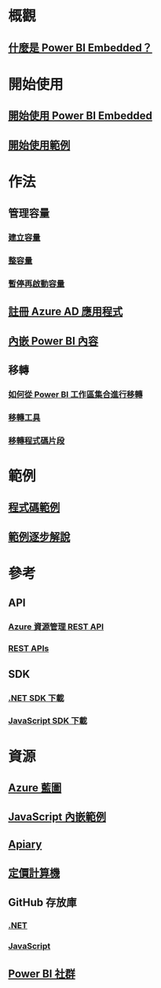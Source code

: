 # 概觀
## [什麼是 Power BI Embedded？](what-is-power-bi-embedded.md)

# 開始使用
## [開始使用 Power BI Embedded](get-started.md)
## [開始使用範例](https://powerbi.microsoft.com/documentation/powerbi-developer-embed-sample-app-owns-data/)

# 作法
## 管理容量
### [建立容量](create-capacity.md)
### [整容量](scale-capacity.md)
### [暫停再啟動容量](pause-start.md)
## [註冊 Azure AD 應用程式](https://powerbi.microsoft.com/documentation/powerbi-developer-register-app/)
## [內嵌 Power BI 內容](https://powerbi.microsoft.com/documentation/powerbi-developer-embedding-content/)

## 移轉
### [如何從 Power BI 工作區集合進行移轉](migrate-from-power-bi-workspace-collections.md)
### [移轉工具](migrate-tool.md)
### [移轉程式碼片段](migrate-code-snippets.md)

# 範例
## [程式碼範例](https://github.com/Microsoft/PowerBI-Developer-Samples)
## [範例逐步解說](https://powerbi.microsoft.com/documentation/powerbi-developer-embed-sample-app-owns-data/)

# 參考
## API
### [Azure 資源管理 REST API](/rest/api/powerbiembedded/)
### [REST APIs](https://msdn.microsoft.com/en-us/library/mt147898.aspx)
## SDK
### [.NET SDK 下載](https://www.nuget.org/packages/Microsoft.PowerBI.Api/)
### [JavaScript SDK 下載](https://www.nuget.org/packages/Microsoft.PowerBI.JavaScript/)

# 資源
## [Azure 藍圖](https://azure.microsoft.com/roadmap/?category=intelligence-analytics)
## [JavaScript 內嵌範例](https://microsoft.github.io/PowerBI-JavaScript/demo/)
## [Apiary](http://docs.powerbi.apiary.io/)
## [定價計算機](https://azure.microsoft.com/pricing/calculator/)
## GitHub 存放庫
### [.NET](https://github.com/Microsoft/PowerBI-CSharp)
### [JavaScript](https://github.com/Microsoft/PowerBI-JavaScript)
## [Power BI 社群](http://community.powerbi.com/t5/Developer/bd-p/Developer)

